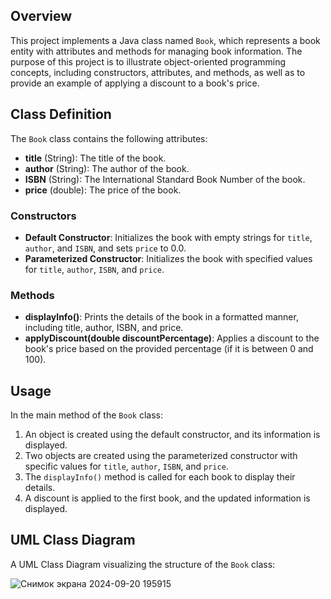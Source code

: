 ## Overview
This project implements a Java class named `Book`, which represents a book entity with attributes and methods for managing book information. The purpose of this project is to illustrate object-oriented programming concepts, including constructors, attributes, and methods, as well as to provide an example of applying a discount to a book's price.

## Class Definition
The `Book` class contains the following attributes:
- **title** (String): The title of the book.
- **author** (String): The author of the book.
- **ISBN** (String): The International Standard Book Number of the book.
- **price** (double): The price of the book.

### Constructors
- **Default Constructor**: Initializes the book with empty strings for `title`, `author`, and `ISBN`, and sets `price` to 0.0.
- **Parameterized Constructor**: Initializes the book with specified values for `title`, `author`, `ISBN`, and `price`.

### Methods
- **displayInfo()**: Prints the details of the book in a formatted manner, including title, author, ISBN, and price.
- **applyDiscount(double discountPercentage)**: Applies a discount to the book's price based on the provided percentage (if it is between 0 and 100).

## Usage
In the main method of the `Book` class:
1. An object is created using the default constructor, and its information is displayed.
2. Two objects are created using the parameterized constructor with specific values for `title`, `author`, `ISBN`, and `price`.
3. The `displayInfo()` method is called for each book to display their details.
4. A discount is applied to the first book, and the updated information is displayed.

## UML Class Diagram
A UML Class Diagram visualizing the structure of the `Book` class:

![Снимок экрана 2024-09-20 195915](https://github.com/user-attachments/assets/ffd28616-f5c8-4656-9801-b8658310c5ba)
